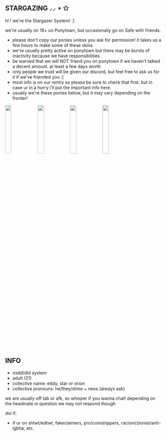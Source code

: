 **STARGAZING ⸝⸝ ⋆ ✩**
-------------------------------------------------------------------------------

hi ! we're the Stargazer System! :]

we're usually on 18+ on Ponytown, but occasionally go on Safe with friends.

- please don't copy our ponies unless you ask for permission! it takes us a few hours to make some of these skins.
- we're usually pretty active on ponytown but there may be bursts of inactivity because we have responsibilities
- be warned that we will NOT friend you on ponytown if we haven't talked a decent amount. at least a few days worth
- only people we trust will be given our discord, but feel free to ask us for it if we've friended you :]
- most info is on our rentry so please be sure to check that first. but in case ur in a hurry i'll put the important info here.
- usually we're these ponies below, but it may vary depending on the fronter!

<img src="https://i.imgur.com/412CYC8.png" width=20% height=20%> <img src="https://i.imgur.com/h7HQMhp.png" width=20% height=20%> <img src="https://i.imgur.com/HY6z2Ug.png" width=20% height=20%> <img src="https://i.imgur.com/dR8psXA.png" width=20% height=20%>

**INFO**
------------------------------------------------------------------------------
- osdd/did system
- adult (21)
- collective name: eddy, star or orion
- collective pronouns: he/they/slime + neos (always ask)

we are usually off tab or afk, so whisper if you wanna chat! depending on the headmate in question we may not respond though

dni if:
- if ur on shtwt/edtwt, fakeclaimers, pro/comshippers, racism/zionist/anti-lgbtia, etc.
